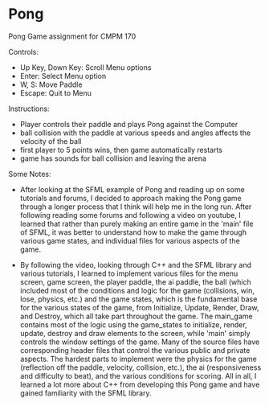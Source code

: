 # Pong
Pong Game assignment for CMPM 170

Controls: 
- Up Key, Down Key: Scroll Menu options
- Enter: Select Menu option
- W, S: Move Paddle
- Escape: Quit to Menu

Instructions:
- Player controls their paddle and plays Pong against the Computer
- ball collision with the paddle at various speeds and angles affects the velocity of the ball
- first player to 5 points wins, then game automatically restarts
- game has sounds for ball collision and leaving the arena

Some Notes:
  - After looking at the SFML example of Pong and reading up on some tutorials and forums, I decided to approach 
    making the Pong game through a longer process that I think will help me in the long run. After following reading     some forums and following a video on youtube, I learned that rather than purely making an entire game in the         'main' file of SFML, it was better to understand how to make the game through various game states, and individual     files for various aspects of the game. 

  - By following the video, looking through C++ and the SFML library and various tutorials, I learned to implement       various files for the menu screen, game screen, the player paddle, the ai paddle, the ball (which included most      of the conditions and logic for the game (collisions, win, lose, physics, etc.) and the game states, which is the     fundamental base for the various states of the game, from Initialize, Update, Render, Draw, and Destroy, which       all take part throughout the game. The main_game contains most of the logic using the game_states to initialize,     render, update, destroy and draw elements to the screen, while 'main' simply controls the window settings of the     game. Many of the source files have corresponding header files that control the various public and private           aspects. The hardest parts to implement were the physics for the game (reflection off the paddle, velocity,          collision, etc.), the ai (responsiveness and difficulty to beat), and the various conditions for scoring. All in     all, I learned a lot more about C++ from developing this Pong game and have gained familiarity with the SFML         library. 


